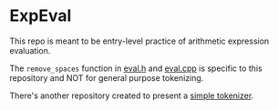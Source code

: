 # ExpEval
 This repo is meant to be entry-level practice of arithmetic expression evaluation. 
 
 The `remove_spaces` function in [eval.h](https://github.com/genxium/ExpEval/blob/master/eval.h) and [eval.cpp](https://github.com/genxium/ExpEval/blob/master/eval.cpp) is specific to this repository and NOT for general purpose tokenizing.
 
 There's another repository created to present a [simple tokenizer](https://github.com/genxium/SimpleTokenizer).
